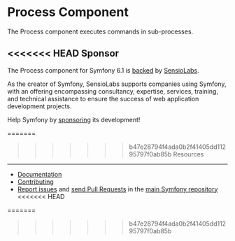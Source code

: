 Process Component
=================

The Process component executes commands in sub-processes.

<<<<<<< HEAD
Sponsor
-------

The Process component for Symfony 6.1 is [backed][1] by [SensioLabs][2].

As the creator of Symfony, SensioLabs supports companies using Symfony, with an
offering encompassing consultancy, expertise, services, training, and technical
assistance to ensure the success of web application development projects.

Help Symfony by [sponsoring][3] its development!

=======
>>>>>>> b47e28794f4ada0b2f41405dd11295797f0ab85b
Resources
---------

 * [Documentation](https://symfony.com/doc/current/components/process.html)
 * [Contributing](https://symfony.com/doc/current/contributing/index.html)
 * [Report issues](https://github.com/symfony/symfony/issues) and
   [send Pull Requests](https://github.com/symfony/symfony/pulls)
   in the [main Symfony repository](https://github.com/symfony/symfony)
<<<<<<< HEAD

[1]: https://symfony.com/backers
[2]: https://sensiolabs.com
[3]: https://symfony.com/sponsor
=======
>>>>>>> b47e28794f4ada0b2f41405dd11295797f0ab85b
